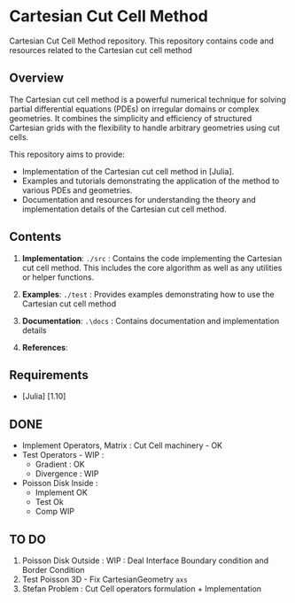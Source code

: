 # Cartesian Cut Cell Method 

Cartesian Cut Cell Method repository. This repository contains code and resources related to the Cartesian cut cell method

## Overview

The Cartesian cut cell method is a powerful numerical technique for solving partial differential equations (PDEs) on irregular domains or complex geometries. It combines the simplicity and efficiency of structured Cartesian grids with the flexibility to handle arbitrary geometries using cut cells.

This repository aims to provide:

- Implementation of the Cartesian cut cell method in [Julia].
- Examples and tutorials demonstrating the application of the method to various PDEs and geometries.
- Documentation and resources for understanding the theory and implementation details of the Cartesian cut cell method.

## Contents

1. **Implementation**: `./src` : Contains the code implementing the Cartesian cut cell method. This includes the core algorithm as well as any utilities or helper functions.

2. **Examples**: `./test` : Provides examples demonstrating how to use the Cartesian cut cell method

3. **Documentation**: `.\docs` : Contains documentation and implementation details

4. **References**: 

## Requirements

- [Julia] [1.10]

## DONE

- Implement Operators, Matrix : Cut Cell machinery - OK
- Test Operators - WIP :
	- Gradient : OK
	- Divergence : WIP
- Poisson Disk Inside : 
	- Implement OK 
	- Test Ok 
	- Comp WIP

## TO DO

1. Poisson Disk Outside : WIP : Deal Interface Boundary condition and Border Condition
2. Test Poisson 3D - Fix CartesianGeometry `axs`
3. Stefan Problem : Cut Cell operators formulation + Implementation


